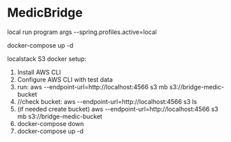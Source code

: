 # MedicBridge

local run program args
--spring.profiles.active=local


docker-compose up -d

localstack S3 docker setup:

1. Install AWS CLI
2. Configure AWS CLI with test data
3. run: aws --endpoint-url=http://localhost:4566 s3 mb s3://bridge-medic-bucket
4. //check bucket: aws --endpoint-url=http://localhost:4566 s3 ls
5. (if needed create bucket) aws --endpoint-url=http://localhost:4566 s3 mb s3://bridge-medic-bucket
4. docker-compose down 
5. docker-compose up -d
